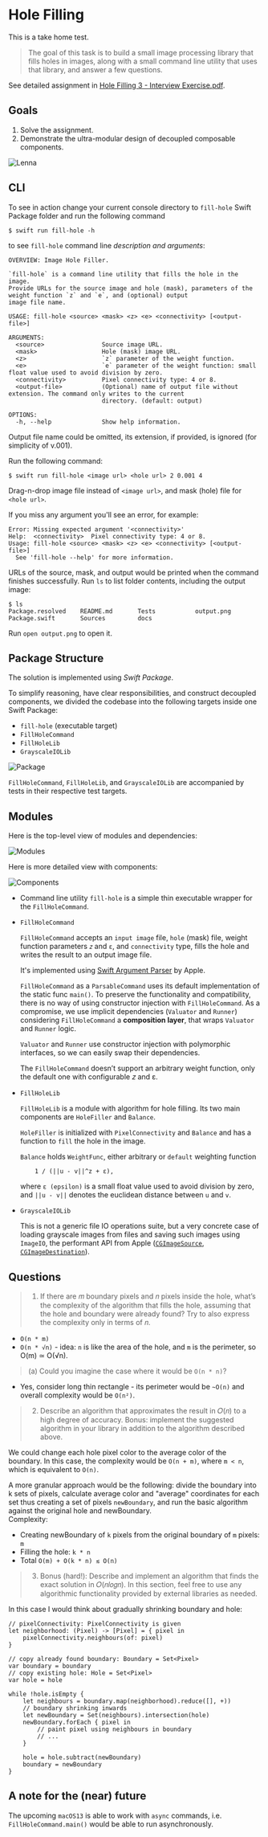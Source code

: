 # Hole Filling

This is a take home test.

> The goal of this task is to build a small image processing library that fills holes in images, along with a small command line utility that uses that library, and answer a few questions.

See detailed assignment in [Hole Filling 3 - Interview Exercise.pdf](./docs/Hole%20Filling%203%20-%20Interview%20Exercise.pdf).

## Goals

1. Solve the assignment.
2. Demonstrate the ultra-modular design of decoupled composable components.

![Lenna](./docs/Lenna.png)

## CLI

To see in action change your current console directory to `fill-hole` Swift Package folder and run the following command

```console
$ swift run fill-hole -h
```

to see `fill-hole` command line _description and arguments_:

```console
OVERVIEW: Image Hole Filler.

`fill-hole` is a command line utility that fills the hole in the image.
Provide URLs for the source image and hole (mask), parameters of the weight function `z` and `e`, and (optional) output
image file name.

USAGE: fill-hole <source> <mask> <z> <e> <connectivity> [<output-file>]

ARGUMENTS:
  <source>                Source image URL.
  <mask>                  Hole (mask) image URL.
  <z>                     `z` parameter of the weight function.
  <e>                     `e` parameter of the weight function: small float value used to avoid division by zero.
  <connectivity>          Pixel connectivity type: 4 or 8.
  <output-file>           (Optional) name of output file without extension. The command only writes to the current
                          directory. (default: output)

OPTIONS:
  -h, --help              Show help information.
```

Output file name could be omitted, its extension, if provided, is ignored (for simplicity of v.001).

Run the following command:

```console
$ swift run fill-hole <image url> <hole url> 2 0.001 4
```

Drag-n-drop image file instead of `<image url>`, and mask (hole) file for `<hole url>`.

If you miss any argument you'll see an error, for example:

```console
Error: Missing expected argument '<connectivity>'
Help:  <connectivity>  Pixel connectivity type: 4 or 8.
Usage: fill-hole <source> <mask> <z> <e> <connectivity> [<output-file>]
  See 'fill-hole --help' for more information.
```

URLs of the source, mask, and output would be printed when the command finishes successfully. Run `ls` to list folder contents, including the output image:

```console
$ ls
Package.resolved	README.md		Tests			output.png
Package.swift		Sources			docs
```

Run `open output.png` to open it.

## Package Structure

The solution is implemented using _Swift Package_.

To simplify reasoning, have clear responsibilities, and construct decoupled components, we divided the codebase into the following targets inside one Swift Package:

* `fill-hole` (executable target)
* `FillHoleCommand`
* `FillHoleLib`
* `GrayscaleIOLib`

![Package](./docs/package.png)

`FillHoleCommand`, `FillHoleLib`, and `GrayscaleIOLib` are accompanied by tests in their respective test targets.

## Modules

Here is the top-level view of modules and dependencies:

![Modules](./docs/modules.png)

Here is more detailed view with components:

![Components](./docs/components.png)

* Command line utility `fill-hole` is a simple thin executable wrapper for the `FillHoleCommand`.  

* `FillHoleCommand`

    `FillHoleCommand` accepts an `input image` file, `hole` (mask) file, weight function parameters `𝑧` and `ε`, and `connectivity` type, fills the hole and writes the result to an output image file.

    It's implemented using [Swift Argument Parser](https://github.com/apple/swift-argument-parser) by Apple.

    `FillHoleCommand` as a `ParsableCommand` uses its default implementation of the static func `main()`. To preserve the functionality and compatibility, there is no way of using constructor injection with `FillHoleCommand`. As a compromise, we use implicit dependencies (`Valuator` and `Runner`) considering `FillHoleCommand` a __composition layer__, that wraps `Valuator` and `Runner` logic.

    `Valuator` and `Runner` use constructor injection with polymorphic interfaces, so we can easily swap their dependencies.

    The `FillHoleCommand` doesn’t support an arbitrary weight function, only the default one with configurable 𝑧 and ε.

* `FillHoleLib`

    `FillHoleLib` is a module with algorithm for hole filling. Its two main components are `HoleFiller` and `Balance`.

    `HoleFiller` is initialized with `PixelConnectivity` and `Balance` and has a function to `fill` the hole in the image.

    `Balance` holds `WeightFunc`, either arbitrary or `default` weighting function   
    ```
        1 / (||u - v||^z + ε),
    ```
    where `ε (epsilon)` is a small float value used to avoid division by zero, and `||u - v||` denotes the euclidean distance between `u` and `v`.

* `GrayscaleIOLib`

    This is not a generic file IO operations suite, but a very concrete case of loading grayscale images from files and saving such images using `ImageIO`, the performant API from Apple ([`CGImageSource`](https://developer.apple.com/documentation/imageio/cgimagesource), [`CGImageDestination`](https://developer.apple.com/documentation/imageio/cgimagedestination/)).

## Questions

> 1. If there are 𝑚 boundary pixels and 𝑛 pixels inside the hole, what’s the complexity of the algorithm that fills the hole, assuming that the hole and boundary were already found? Try to also express the complexity only in terms of 𝑛.

- `O(n * m)`
- `O(n * √n)` - idea: `n` is like the area of the hole, and `m` is the perimeter, so O(m) ≃ O(√n).

> (a) Could you imagine the case where it would be `O(n * n)`?

- Yes, consider long thin rectangle - its perimeter would be `~O(n)` and overall complexity would be `O(n²)`.

> 2. Describe an algorithm that approximates the result in 𝑂(𝑛) to a high degree of accuracy. Bonus: implement the suggested algorithm in your library in addition to the algorithm described above.

We could change each hole pixel color to the average color of the boundary.
In this case, the complexity would be `O(n + m)`, where `m < n`, which is equivalent to `O(n)`.

A more granular approach would be the following: divide the boundary into k sets of pixels, calculate average color and "average" coordinates for each set thus creating a set of pixels `newBoundary`, and run the basic algorithm against the original hole and newBoundary.   
Complexity:   
- Creating newBoundary of `k` pixels from the original boundary of `m` pixels: `m`
- Filling the hole: `k * n`
- Total `O(m) + O(k * n) ≲ O(n)`

> 3. Bonus (hard!): Describe and implement an algorithm that finds the exact solution in 𝑂(𝑛𝑙𝑜𝑔𝑛). In this section, feel free to use any algorithmic functionality provided by external libraries as needed.

In this case I would think about gradually shrinking boundary and hole:
```
// pixelConnectivity: PixelConnectivity is given
let neighborhood: (Pixel) -> [Pixel] = { pixel in
    pixelConnectivity.neighbours(of: pixel)
}

// copy already found boundary: Boundary = Set<Pixel>
var boundary = boundary
// copy existing hole: Hole = Set<Pixel>
var hole = hole

while !hole.isEmpty {
    let neighbours = boundary.map(neighborhood).reduce([], +))
    // boundary shrinking inwards
    let newBoundary = Set(neighbours).intersection(hole)
    newBoundary.forEach { pixel in
        // paint pixel using neighbours in boundary
        // ...
    }

    hole = hole.subtract(newBoundary)
    boundary = newBoundary
}
```

## A note for the (near) future

The upcoming `macOS13` is able to work with `async` commands, i.e. `FillHoleCommand.main()` would be able to run asynchronously.
